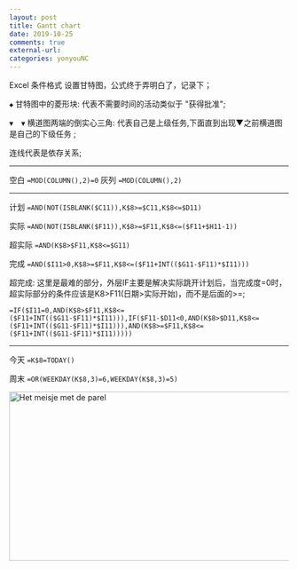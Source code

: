 ```yaml
---
layout: post
title: Gantt chart
date: 2019-10-25
comments: true
external-url:
categories: yonyouNC 
---
```


Excel 条件格式 设置甘特图，公式终于弄明白了，记录下；

`◆` 甘特图中的菱形块: 代表不需要时间的活动类似于 "获得批准";

`▼  ▼` 横道图两端的倒实心三角: 代表自己是上级任务,下面直到出现▼之前横道图是自己的下级任务 ;

 连线代表是依存关系;

 ---

空白 `=MOD(COLUMN(),2)=0`
灰列 `=MOD(COLUMN(),2)`

---

计划 `=AND(NOT(ISBLANK($C11)),K$8>=$C11,K$8<=$D11)`

实际 `=AND(NOT(ISBLANK($F11)),K$8>=$F11,K$8<=($F11+$H11-1))`

超实际 `=AND(K$8>$F11,K$8<=$G11)`

完成 `=AND($I11>0,K$8>=$F11,K$8<=($F11+INT(($G11-$F11)*$I11)))`

超完成:
这里是最难的部分，外层IF主要是解决实际跳开计划后，当完成度=0时，超实际部分的条件应该是K$8>$F11(日期>实际开始)，而不是后面的>=;


```
=IF($I11=0,AND(K$8>$F11,K$8<=($F11+INT(($G11-$F11)*$I11))),IF($F11-$D11<0,AND(K$8>$D11,K$8<=($F11+INT(($G11-$F11)*$I11))),AND(K$8>=$F11,K$8<=($F11+INT(($G11-$F11)*$I11)))))
```

---

今天 `=K$8=TODAY()`

周末 `=OR(WEEKDAY(K$8,3)=6,WEEKDAY(K$8,3)=5)`


<img src="http://tva1.sinaimg.cn/large/007X8olVly1g8c152z7fpj310k0dugmo.jpg" alt="Het meisje met de parel" width="860px" height="305px" style="margin:0"> 
